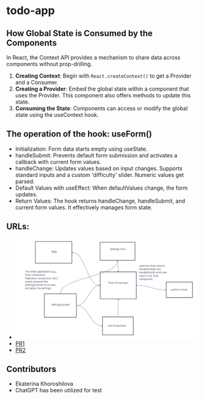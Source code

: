 # todo-app

## How Global State is Consumed by the Components

In React, the Context API provides a mechanism to share data across components without prop-drilling.

1. **Creating Context**: Begin with `React.createContext()` to get a Provider and a Consumer.
2. **Creating a Provider**: Embed the global state within a component that uses the Provider. This component also offers methods to update this state.
3. **Consuming the State**: Components can access or modify the global state using the useContext hook.

## The operation of the hook: useForm()

- Initialization: Form data starts empty using useState.
- handleSubmit: Prevents default form submission and activates a callback with current form values.
- handleChange: Updates values based on input changes. Supports standard inputs and a custom 'difficulty' slider. Numeric values get parsed.
- Default Values with useEffect: When defaultValues change, the form updates.
- Return Values: The hook returns handleChange, handleSubmit, and current form values. It effectively manages form state.

## URLs:

- ![UML](./public/todo.png)
- [PR1](https://github.com/KatKho/todo-app/pull/1)
- [PR2](https://github.com/KatKho/todo-app/pull/2)

## Contributors

- Ekaterina Khoroshilova
- ChatGPT has been utilized for test
  
